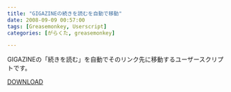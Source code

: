 ```yaml
---
title: "GIGAZINEの続きを読むを自動で移動"
date: 2008-09-09 00:57:00
tags: [Greasemonkey, Userscript]
categories: [がらくた, greasemonkey]

---
```


GIGAZINEの「続きを読む」を自動でそのリンク先に移動するユーザースクリプトです。
	  
[DOWNLOAD][1] 

 [1]: /files/gigazine_auto_continue.user.js
